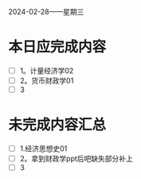 2024-02-28——星期三
# 本日应完成内容

- [ ] 1。计量经济学02
- [ ] 2。货币财政学01
- [ ] 3

# 未完成内容汇总

- [ ] 1.经济思想史01
- [ ] 2。拿到财政学ppt后吧缺失部分补上
- [ ] 3